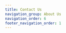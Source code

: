 ```yaml
---
title: Contact Us
navigation_group: About Us
navigation_order: 6
footer_navigation_order: 1
---
```


